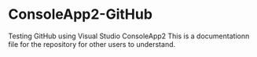 # ConsoleApp2-GitHub
Testing GitHub using Visual Studio ConsoleApp2
This is a documentationn file for the repository for other users to understand.
